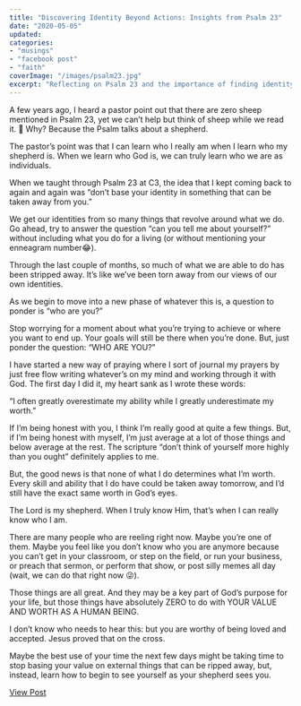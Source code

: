 ```yaml
---
title: "Discovering Identity Beyond Actions: Insights from Psalm 23"
date: "2020-05-05"
updated:
categories: 
- "musings"
- "facebook post"
- "faith"
coverImage: "/images/psalm23.jpg"
excerpt: "Reflecting on Psalm 23 and the importance of finding identity beyond what we do, understanding our true worth as seen by our shepherd."
---
```

A few years ago, I heard a pastor point out that there are zero sheep mentioned in Psalm 23, yet we can’t help but think of sheep while we read it. 🐑 Why? Because the Psalm talks about a shepherd. 

The pastor’s point was that I can learn who I really am when I learn who my shepherd is. When we learn who God is, we can truly learn who we are as individuals. 

When we taught through Psalm 23 at C3, the idea that I kept coming back to again and again was “don’t base your identity in something that can be taken away from you.”

We get our identities from so many things that revolve around what we do. Go ahead, try to answer the question “can you tell me about yourself?” without including what you do for a living (or without mentioning your enneagram number😂). 

Through the last couple of months, so much of what we are able to do has been stripped away. It’s like we’ve been torn away from our views of our own identities. 

As we begin to move into a new phase of whatever this is, a question to ponder is “who are you?”

Stop worrying for a moment about what you’re trying to achieve or where you want to end up. Your goals will still be there when you’re done. But, just ponder the question: “WHO ARE YOU?”

I have started a new way of praying where I sort of journal my prayers by just free flow writing whatever’s on my mind and working through it with God. The first day I did it, my heart sank as I wrote these words:

“I often greatly overestimate my ability while I greatly underestimate my worth.”

If I’m being honest with you, I think I’m really good at quite a few things. But, if I’m being honest with myself, I’m just average at a lot of those things and below average at the rest. The scripture “don’t think of yourself more highly than you ought” definitely applies to me. 

But, the good news is that none of what I do determines what I’m worth. Every skill and ability that I do have could be taken away tomorrow, and I’d still have the exact same worth in God’s eyes.

The Lord is my shepherd. When I truly know Him, that’s when I can really know who I am. 

There are many people who are reeling right now. Maybe you’re one of them. Maybe you feel like you don’t know who you are anymore because you can’t get in your classroom, or step on the field, or run your business, or preach that sermon, or perform that show, or post silly memes all day (wait, we can do that right now 😜). 

Those things are all great. And they may be a key part of God’s purpose for your life, but those things have absolutely ZERO to do with YOUR VALUE AND WORTH AS A HUMAN BEING. 

I don’t know who needs to hear this: but you are worthy of being loved and accepted. Jesus proved that on the cross. 

Maybe the best use of your time the next few days might be taking time to stop basing your value on external things that can be ripped away, but, instead, learn how to begin to see yourself as your shepherd sees you.

<a href="https://www.facebook.com/photo.php?fbid=10104586885531843&set=pb.42207102.-2207520000&type=3" target="_blank" class="button facebook">View Post</a>
